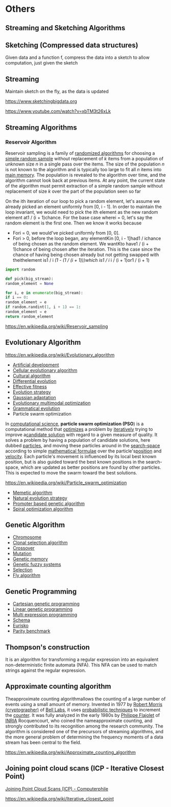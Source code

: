 # Others

## Streaming and Sketching Algorithms

## Sketching (Compressed data structures)

Given data and a function f, compress the data into a sketch to allow computation, just given the sketch

## Streaming

Maintain sketch on the fly, as the data is updated

https://www.sketchingbigdata.org

https://www.youtube.com/watch?v=xbTM3t26xLk

## Streaming Algorithms

### Reservoir Algorithm

Reservoir sampling is a family of [randomized algorithms](https://en.wikipedia.org/wiki/Randomized_algorithm) for choosing a [simple random sample](https://en.wikipedia.org/wiki/Simple_random_sample) without replacement of *k* items from a population of unknown size *n* in a single pass over the items. The size of the population *n* is not known to the algorithm and is typically too large to fit all *n* items into [main memory](https://en.wikipedia.org/wiki/Main_memory). The population is revealed to the algorithm over time, and the algorithm cannot look back at previous items. At any point, the current state of the algorithm must permit extraction of a simple random sample without replacement of size *k* over the part of the population seen so far

On the ith iteration of our loop to pick a random element, let's assume we already picked an element uniformly from [0, i - 1]. In order to maintain the loop invariant, we would need to pick the ith element as the new random element at1 / (i + 1)chance. For the base case wherei = 0, let's say the random element is the first one. Then we know it works because

- Fori = 0, we would've picked uniformly from [0, 0].
- Fori > 0, before the loop began, any elementKin [0, i - 1]had1 / ichance of being chosen as the random element. We wantKto have1 / (i + 1)chance of being chosen after the iteration. This is the case since the chance of having being chosen already but not getting swapped with theithelement is1 / i *(1 - (1 / (i + 1)))which is1 / i* i / (i + 1)or1 / (i + 1)

```python
import random

def pick(big_stream):
random_element = None

for i, e in enumerate(big_stream):
if i == 0:
random_element = e
if random.randint(1, i + 1) == 1:
random_element = e
return random_element
```

https://en.wikipedia.org/wiki/Reservoir_sampling

## Evolutionary Algorithm

https://en.wikipedia.org/wiki/Evolutionary_algorithm

- [Artificial development](https://en.wikipedia.org/wiki/Artificial_development)
- [Cellular evolutionary algorithm](https://en.wikipedia.org/wiki/Cellular_evolutionary_algorithm)
- [Cultural algorithm](https://en.wikipedia.org/wiki/Cultural_algorithm)
- [Differential evolution](https://en.wikipedia.org/wiki/Differential_evolution)
- [Effective fitness](https://en.wikipedia.org/wiki/Effective_fitness)
- [Evolution strategy](https://en.wikipedia.org/wiki/Evolution_strategy)
- [Gaussian adaptation](https://en.wikipedia.org/wiki/Gaussian_adaptation)
- [Evolutionary multimodal optimization](https://en.wikipedia.org/wiki/Evolutionary_multimodal_optimization)
- [Grammatical evolution](https://en.wikipedia.org/wiki/Grammatical_evolution)
- Particle swarm optimization

In [computational science](https://en.wikipedia.org/wiki/Computational_science), **particle swarm optimization (PSO**) is a computational method that [optimizes](https://en.wikipedia.org/wiki/Mathematical_optimization) a problem by [iteratively](https://en.wikipedia.org/wiki/Iterative_method) trying to improve a[candidate solution](https://en.wikipedia.org/wiki/Candidate_solution) with regard to a given measure of quality. It solves a problem by having a population of candidate solutions, here dubbed [particles](https://en.wikipedia.org/wiki/Point_particle), and moving these particles around in the [search-space](https://en.wikipedia.org/wiki/Optimization_(mathematics)#Concepts_and_notation) according to simple [mathematical formulae](https://en.wikipedia.org/wiki/Formula) over the particle's[position](https://en.wikipedia.org/wiki/Position_(vector)) and [velocity](https://en.wikipedia.org/wiki/Velocity). Each particle's movement is influenced by its local best known position, but is also guided toward the best known positions in the search-space, which are updated as better positions are found by other particles. This is expected to move the swarm toward the best solutions.

https://en.wikipedia.org/wiki/Particle_swarm_optimization

- [Memetic algorithm](https://en.wikipedia.org/wiki/Memetic_algorithm)
- [Natural evolution strategy](https://en.wikipedia.org/wiki/Natural_evolution_strategy)
- [Promoter based genetic algorithm](https://en.wikipedia.org/wiki/Promoter_based_genetic_algorithm)
- [Spiral optimization algorithm](https://en.wikipedia.org/wiki/Spiral_optimization_algorithm)

## Genetic Algorithm

- [Chromosome](https://en.wikipedia.org/wiki/Chromosome_(genetic_algorithm))
- [Clonal selection algorithm](https://en.wikipedia.org/wiki/Clonal_selection_algorithm)
- [Crossover](https://en.wikipedia.org/wiki/Crossover_(genetic_algorithm))
- [Mutation](https://en.wikipedia.org/wiki/Mutation_(genetic_algorithm))
- [Genetic memory](https://en.wikipedia.org/wiki/Genetic_memory_(computer_science))
- [Genetic fuzzy systems](https://en.wikipedia.org/wiki/Genetic_fuzzy_systems)
- [Selection](https://en.wikipedia.org/wiki/Selection_(genetic_algorithm))
- [Fly algorithm](https://en.wikipedia.org/wiki/Fly_algorithm)

## Genetic Programming

- [Cartesian genetic programming](https://en.wikipedia.org/wiki/Cartesian_genetic_programming)
- [Linear genetic programming](https://en.wikipedia.org/wiki/Linear_genetic_programming)
- [Multi expression programming](https://en.wikipedia.org/wiki/Multi_expression_programming)
- [Schema](https://en.wikipedia.org/wiki/Schema_(genetic_algorithms))
- [Eurisko](https://en.wikipedia.org/wiki/Eurisko)
- [Parity benchmark](https://en.wikipedia.org/wiki/Parity_benchmark)

## Thompson's construction

It is an algorithm for transforming a regular expression into an equivalent non-deterministic finite automata (NFA). This NFA can be used to match strings against the regular expression.

## Approximate counting algorithm

Theapproximate counting algorithmallows the counting of a large number of events using a small amount of memory. Invented in 1977 by [Robert Morris (cryptographer)](https://en.wikipedia.org/wiki/Robert_Morris_(cryptographer)) of [Bell Labs](https://en.wikipedia.org/wiki/Bell_Labs), it uses [probabilistic techniques](https://en.wikipedia.org/wiki/Randomized_algorithm) to increment the [counter](https://en.wikipedia.org/wiki/Counter_(digital)). It was fully analyzed in the early 1980s by [Philippe Flajolet](https://en.wikipedia.org/wiki/Philippe_Flajolet) of [INRIA](https://en.wikipedia.org/wiki/INRIA) Rocquencourt, who coined the nameapproximate counting, and strongly contributed to its recognition among the research community. The algorithm is considered one of the precursors of streaming algorithms, and the more general problem of determining the frequency moments of a data stream has been central to the field.

https://en.wikipedia.org/wiki/Approximate_counting_algorithm

## Joining point cloud scans (ICP - Iterative Closest Point)

[Joining Point Cloud Scans (ICP) - Computerphile](https://youtu.be/4uWSo8v3iQA)

https://en.wikipedia.org/wiki/Iterative_closest_point
